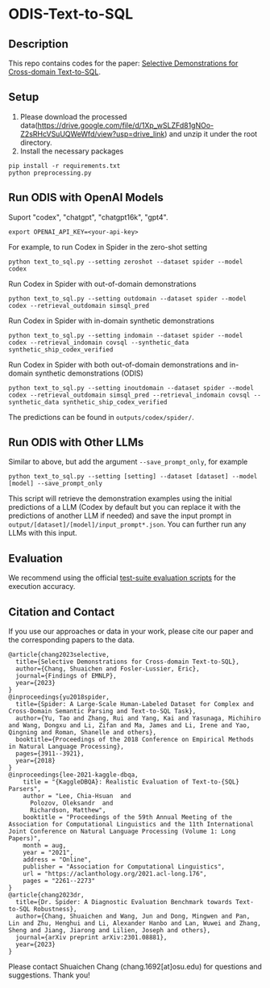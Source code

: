 # ODIS-Text-to-SQL

## Description
This repo contains codes for the paper: [Selective Demonstrations for Cross-domain Text-to-SQL](https://arxiv.org/pdf/2310.06302.pdf).

## Setup
1. Please download the processed data(https://drive.google.com/file/d/1Xp_wSLZFd81gNOo-Z2sRHcVSuUQWeWfd/view?usp=drive_link) and unzip it under the root directory.
2. Install the necessary packages

```
pip install -r requirements.txt
python preprocessing.py
```


## Run ODIS with OpenAI Models
Suport "codex", "chatgpt", "chatgpt16k", "gpt4". 
```
export OPENAI_API_KEY=<your-api-key>
```

For example, to run Codex in Spider in the zero-shot setting
```
python text_to_sql.py --setting zeroshot --dataset spider --model codex
```

Run Codex in Spider with out-of-domain demonstrations
```
python text_to_sql.py --setting outdomain --dataset spider --model codex --retrieval_outdomain simsql_pred
```

Run Codex in Spider with in-domain synthetic demonstrations
```
python text_to_sql.py --setting indomain --dataset spider --model codex --retrieval_indomain covsql --synthetic_data synthetic_ship_codex_verified
```

Run Codex in Spider with both out-of-domain demonstrations and in-domain synthetic demonstrations (ODIS)
```
python text_to_sql.py --setting inoutdomain --dataset spider --model codex --retrieval_outdomain simsql_pred --retrieval_indomain covsql --synthetic_data synthetic_ship_codex_verified
```

The predictions can be found in `outputs/codex/spider/`.

## Run ODIS with Other LLMs 

Similar to above, but add the argument `--save_prompt_only`, for example

```
python text_to_sql.py --setting [setting] --dataset [dataset] --model [model] --save_prompt_only
```
This script will retrieve the demonstration examples using the initial predictions of a LLM (Codex by default but you can replace it with the predictions of another LLM if needed) and save the input prompt in `output/[dataset]/[model]/input_prompt*.json`. You can further run any LLMs with this input.



## Evaluation

We recommend using the official [test-suite evaluation scripts](https://github.com/taoyds/test-suite-sql-eval) for the execution accuracy.

## Citation and Contact

If you use our approaches or data in your work, please cite our paper and the corresponding papers to the data.

```
@article{chang2023selective,
  title={Selective Demonstrations for Cross-domain Text-to-SQL},
  author={Chang, Shuaichen and Fosler-Lussier, Eric},
  journal={Findings of EMNLP},
  year={2023}
}
@inproceedings{yu2018spider,
  title={Spider: A Large-Scale Human-Labeled Dataset for Complex and Cross-Domain Semantic Parsing and Text-to-SQL Task},
  author={Yu, Tao and Zhang, Rui and Yang, Kai and Yasunaga, Michihiro and Wang, Dongxu and Li, Zifan and Ma, James and Li, Irene and Yao, Qingning and Roman, Shanelle and others},
  booktitle={Proceedings of the 2018 Conference on Empirical Methods in Natural Language Processing},
  pages={3911--3921},
  year={2018}
}
@inproceedings{lee-2021-kaggle-dbqa,
    title = "{KaggleDBQA}: Realistic Evaluation of Text-to-{SQL} Parsers",
    author = "Lee, Chia-Hsuan  and
      Polozov, Oleksandr  and
      Richardson, Matthew",
    booktitle = "Proceedings of the 59th Annual Meeting of the Association for Computational Linguistics and the 11th International Joint Conference on Natural Language Processing (Volume 1: Long Papers)",
    month = aug,
    year = "2021",
    address = "Online",
    publisher = "Association for Computational Linguistics",
    url = "https://aclanthology.org/2021.acl-long.176",
    pages = "2261--2273"
}
@article{chang2023dr,
  title={Dr. Spider: A Diagnostic Evaluation Benchmark towards Text-to-SQL Robustness},
  author={Chang, Shuaichen and Wang, Jun and Dong, Mingwen and Pan, Lin and Zhu, Henghui and Li, Alexander Hanbo and Lan, Wuwei and Zhang, Sheng and Jiang, Jiarong and Lilien, Joseph and others},
  journal={arXiv preprint arXiv:2301.08881},
  year={2023}
}
```
Please contact Shuaichen Chang (chang.1692[at]osu.edu) for questions and suggestions. Thank you!

